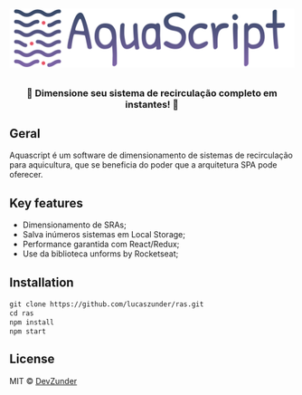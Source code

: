 <h1 align="center">

![](src/assets/img/logocolor.svg)

</h1>

<h3 align="center">
🌊 Dimensione seu sistema de recirculação completo em instantes! 🌊
</h3>

## Geral

Aquascript é um software de dimensionamento de sistemas de recirculação para aquicultura, que se beneficia do poder que a arquitetura SPA pode oferecer.

## Key features

- Dimensionamento de SRAs;
- Salva inúmeros sistemas em Local Storage;
- Performance garantida com React/Redux;
- Use da biblioteca unforms by Rocketseat;

## Installation

```
git clone https://github.com/lucaszunder/ras.git
cd ras
npm install
npm start
```

## License

MIT © [DevZunder](https://github.com/devzunder)
